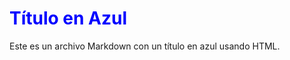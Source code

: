 <h1 style="color:blue;">Título en Azul</h1>

Este es un archivo Markdown con un título en azul usando HTML.

